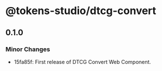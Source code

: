 # @tokens-studio/dtcg-convert

## 0.1.0

### Minor Changes

- 15fa85f: First release of DTCG Convert Web Component.
